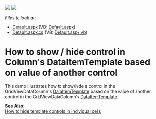 <!-- default badges list -->
[![](https://img.shields.io/badge/Open_in_DevExpress_Support_Center-FF7200?style=flat-square&logo=DevExpress&logoColor=white)](https://supportcenter.devexpress.com/ticket/details/E2284)
[![](https://img.shields.io/badge/📖_How_to_use_DevExpress_Examples-e9f6fc?style=flat-square)](https://docs.devexpress.com/GeneralInformation/403183)
<!-- default badges end -->
<!-- default file list -->
*Files to look at*:

* [Default.aspx](./CS/WebSite/Default.aspx) (VB: [Default.aspx](./VB/WebSite/Default.aspx))
* [Default.aspx.cs](./CS/WebSite/Default.aspx.cs) (VB: [Default.aspx.vb](./VB/WebSite/Default.aspx.vb))
<!-- default file list end -->
# How to show / hide control in Column's DataItemTemplate based on value of another control


<p>This demo illustrates how to show/hide a control in the GridViewDataColumn's <a href="http://documentation.devexpress.com/#AspNet/DevExpressWebASPxGridViewGridViewDataColumn_DataItemTemplatetopic">DataItemTemplate</a> based on the value of another control in the GridViewDataColumn's <a href="http://documentation.devexpress.com/#AspNet/DevExpressWebASPxGridViewGridViewDataColumn_DataItemTemplatetopic">DataItemTemplate</a>.</p><p><strong>See Also:</strong><br />
<a href="https://www.devexpress.com/Support/Center/p/E1385">How to hide template controls in individual cells</a></p>

<br/>


